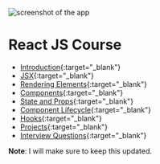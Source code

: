 ![screenshot of the app](https://raw.githubusercontent.com/praveenorugantitech/praveenorugantitech-express-js/master/tech.PNG)


# React JS Course

- [Introduction](https://praveenorugantitech.github.io/praveenorugantitech-reactjs/1_Introduction){:target="_blank"}
- [JSX](https://praveenorugantitech.github.io/praveenorugantitech-reactjs/2_JSX){:target="_blank"}
- [Rendering Elements](https://praveenorugantitech.github.io/praveenorugantitech-reactjs/3_Rendering%20Elements){:target="_blank"}
- [Components](https://praveenorugantitech.github.io/praveenorugantitech-reactjs/4_Components){:target="_blank"}
- [State and Props](https://praveenorugantitech.github.io/praveenorugantitech-reactjs/5_State_Props){:target="_blank"}
- [Component Lifecycle](https://praveenorugantitech.github.io/praveenorugantitech-reactjs/6_Component%20Lifecycle){:target="_blank"}
- [Hooks](https://praveenorugantitech.github.io/praveenorugantitech-reactjs/7_Hooks){:target="_blank"}
- [Projects](https://praveenorugantitech.github.io/praveenorugantitech-reactjs/0_Projects){:target="_blank"}
- [Interview Questions](https://praveenorugantitech.github.io/praveenorugantitech-reactjs/0_Interview%20Questions){:target="_blank"}


**Note**: I will make sure to keep this updated.





